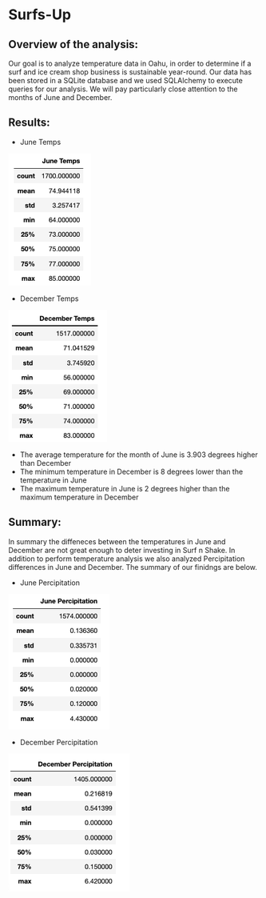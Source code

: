 # Surfs-Up

## Overview of the analysis:

Our goal is to analyze temperature data in Oahu, in order to determine if a surf and ice cream shop business is sustainable year-round.  Our data has been stored in a SQLite database and we used SQLAlchemy to execute queries for our analysis.  We will pay particularly close attention to the months of June and December.

## Results:
 * June Temps
 
 ![June_Temps](Resources/june_temps.png)

 * December Temps


 ![December_Temps](Resources/december_temps.png) 
 
- The average temperature for the month of June is 3.903 degrees higher than December
- The minimum temperature in December is 8 degrees lower than the temperature in June
- The maximum temperature in June is 2 degrees higher than the maximum temperature in December
 
 
## Summary:
In summary the diffeneces between the temperatures in June and December are not great enough to deter investing in Surf n Shake.  In addition to perform temperature analysis we also analyzed Percipitation differences in June and December.   The summary of our finidngs are below.

 * June Percipitation


 ![June_Percipitation](Resources/June_Percipitation.png) 
 

 * December Percipitation


 ![December_Percipitation](Resources/December_Percipitation.png) 

